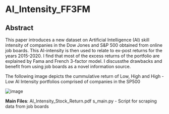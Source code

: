 # AI_Intensity_FF3FM
## Abstract 

This paper introduces a new dataset on Artificial Intelligence (AI) skill intensity of companies in the Dow
Jones and S&P 500 obtained from online job boards. This AI-intensity is then used to relate to ex-post
returns for the years 2015-2020. I find that most of the excess returns of the portfolio are explained by Fama
and French 3-factor model. I discussthe drawbacks and benefit from using job boards as a novel information
source. 

The following image depicts the cummulative return of Low, High and High - Low AI Intensity portfolios comprised of companies in the SP500

![image](https://github.com/AlisaYang07/AI_Intensity_FF3FM/assets/61921004/7d0dd251-8c96-4ceb-b03f-88db00522d5e)

**Main Files**: 
AI_Intensity_Stock_Return.pdf
s_main.py - Script for scraping data from job boards
